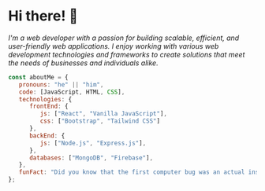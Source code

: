 # Hi there! 👋

<p>
   <em>
      I'm a web developer with a passion for building scalable, efficient, and user-friendly web applications. I enjoy working with various web development technologies and frameworks to create solutions that meet the needs of businesses and individuals alike.
   </em>
</p>

```javascript
const aboutMe = {
   pronouns: "he" || "him",
   code: [JavaScript, HTML, CSS],
   technologies: {
      frontEnd: {
         js: ["React", "Vanilla JavaScript"],
         css: ["Bootstrap", "Tailwind CSS"]
      },
      backEnd: {
         js: ["Node.js", "Express.js"],
      },
      databases: ["MongoDB", "Firebase"],
   },
   funFact: "Did you know that the first computer bug was an actual insect?"
};
